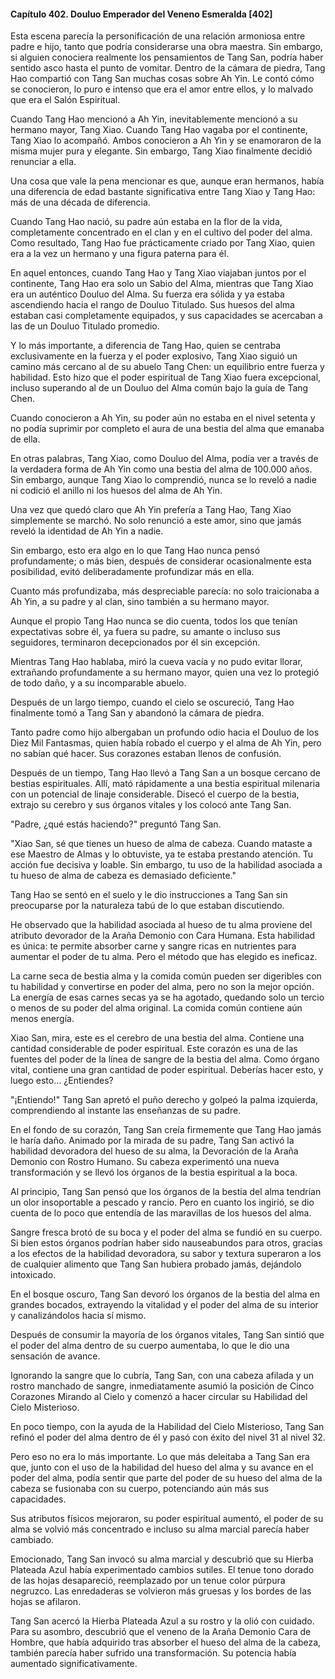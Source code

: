 
#### Capítulo 402. Douluo Emperador del Veneno Esmeralda [402]


Esta escena parecía la personificación de una relación armoniosa entre padre e hijo, tanto que podría considerarse una obra maestra. Sin embargo, si alguien conociera realmente los pensamientos de Tang San, podría haber sentido asco hasta el punto de vomitar. Dentro de la cámara de piedra, Tang Hao compartió con Tang San muchas cosas sobre Ah Yin. Le contó cómo se conocieron, lo puro e intenso que era el amor entre ellos, y lo malvado que era el Salón Espiritual.

Cuando Tang Hao mencionó a Ah Yin, inevitablemente mencionó a su hermano mayor, Tang Xiao. Cuando Tang Hao vagaba por el continente, Tang Xiao lo acompañó. Ambos conocieron a Ah Yin y se enamoraron de la misma mujer pura y elegante. Sin embargo, Tang Xiao finalmente decidió renunciar a ella.

Una cosa que vale la pena mencionar es que, aunque eran hermanos, había una diferencia de edad bastante significativa entre Tang Xiao y Tang Hao: más de una década de diferencia.

Cuando Tang Hao nació, su padre aún estaba en la flor de la vida, completamente concentrado en el clan y en el cultivo del poder del alma. Como resultado, Tang Hao fue prácticamente criado por Tang Xiao, quien era a la vez un hermano y una figura paterna para él.

En aquel entonces, cuando Tang Hao y Tang Xiao viajaban juntos por el continente, Tang Hao era solo un Sabio del Alma, mientras que Tang Xiao era un auténtico Douluo del Alma. Su fuerza era sólida y ya estaba ascendiendo hacia el rango de Douluo Titulado. Sus huesos del alma estaban casi completamente equipados, y sus capacidades se acercaban a las de un Douluo Titulado promedio.

Y lo más importante, a diferencia de Tang Hao, quien se centraba exclusivamente en la fuerza y el poder explosivo, Tang Xiao siguió un camino más cercano al de su abuelo Tang Chen: un equilibrio entre fuerza y habilidad. Esto hizo que el poder espiritual de Tang Xiao fuera excepcional, incluso superando al de un Douluo del Alma común bajo la guía de Tang Chen.

Cuando conocieron a Ah Yin, su poder aún no estaba en el nivel setenta y no podía suprimir por completo el aura de una bestia del alma que emanaba de ella.

En otras palabras, Tang Xiao, como Douluo del Alma, podía ver a través de la verdadera forma de Ah Yin como una bestia del alma de 100.000 años. Sin embargo, aunque Tang Xiao lo comprendió, nunca se lo reveló a nadie ni codició el anillo ni los huesos del alma de Ah Yin.

Una vez que quedó claro que Ah Yin prefería a Tang Hao, Tang Xiao simplemente se marchó. No solo renunció a este amor, sino que jamás reveló la identidad de Ah Yin a nadie.

Sin embargo, esto era algo en lo que Tang Hao nunca pensó profundamente; o más bien, después de considerar ocasionalmente esta posibilidad, evitó deliberadamente profundizar más en ella.

Cuanto más profundizaba, más despreciable parecía: no solo traicionaba a Ah Yin, a su padre y al clan, sino también a su hermano mayor.

Aunque el propio Tang Hao nunca se dio cuenta, todos los que tenían expectativas sobre él, ya fuera su padre, su amante o incluso sus seguidores, terminaron decepcionados por él sin excepción.

Mientras Tang Hao hablaba, miró la cueva vacía y no pudo evitar llorar, extrañando profundamente a su hermano mayor, quien una vez lo protegió de todo daño, y a su incomparable abuelo.

Después de un largo tiempo, cuando el cielo se oscureció, Tang Hao finalmente tomó a Tang San y abandonó la cámara de piedra.

Tanto padre como hijo albergaban un profundo odio hacia el Douluo de los Diez Mil Fantasmas, quien había robado el cuerpo y el alma de Ah Yin, pero no sabían qué hacer. Sus corazones estaban llenos de confusión.

Después de un tiempo, Tang Hao llevó a Tang San a un bosque cercano de bestias espirituales. Allí, mató rápidamente a una bestia espiritual milenaria con un potencial de linaje considerable. Disecó el cuerpo de la bestia, extrajo su cerebro y sus órganos vitales y los colocó ante Tang San.

"Padre, ¿qué estás haciendo?" preguntó Tang San.

"Xiao San, sé que tienes un hueso de alma de cabeza. Cuando mataste a ese Maestro de Almas y lo obtuviste, ya te estaba prestando atención. Tu acción fue decisiva y loable. Sin embargo, tu uso de la habilidad asociada a tu hueso de alma de cabeza es demasiado deficiente."

Tang Hao se sentó en el suelo y le dio instrucciones a Tang San sin preocuparse por la naturaleza tabú de lo que estaban discutiendo.

He observado que la habilidad asociada al hueso de tu alma proviene del atributo devorador de la Araña Demonio con Cara Humana. Esta habilidad es única: te permite absorber carne y sangre ricas en nutrientes para aumentar el poder de tu alma. Pero el método que has elegido es ineficaz.

La carne seca de bestia alma y la comida común pueden ser digeribles con tu habilidad y convertirse en poder del alma, pero no son la mejor opción. La energía de esas carnes secas ya se ha agotado, quedando solo un tercio o menos de su poder del alma original. La comida común contiene aún menos energía.

Xiao San, mira, este es el cerebro de una bestia del alma. Contiene una cantidad considerable de poder espiritual. Este corazón es una de las fuentes del poder de la línea de sangre de la bestia del alma. Como órgano vital, contiene una gran cantidad de poder espiritual. Deberías hacer esto, y luego esto... ¿Entiendes?

"¡Entiendo!" Tang San apretó el puño derecho y golpeó la palma izquierda, comprendiendo al instante las enseñanzas de su padre.

En el fondo de su corazón, Tang San creía firmemente que Tang Hao jamás le haría daño. Animado por la mirada de su padre, Tang San activó la habilidad devoradora del hueso de su alma, la Devoración de la Araña Demonio con Rostro Humano. Su cabeza experimentó una nueva transformación y se llevó los órganos de la bestia espiritual a la boca.

Al principio, Tang San pensó que los órganos de la bestia del alma tendrían un olor insoportable a pescado y rancio. Pero en cuanto los ingirió, se dio cuenta de lo poco que entendía de las maravillas de los huesos del alma.

Sangre fresca brotó de su boca y el poder del alma se fundió en su cuerpo. Si bien estos órganos podrían haber sido nauseabundos para otros, gracias a los efectos de la habilidad devoradora, su sabor y textura superaron a los de cualquier alimento que Tang San hubiera probado jamás, dejándolo intoxicado.

En el bosque oscuro, Tang San devoró los órganos de la bestia del alma en grandes bocados, extrayendo la vitalidad y el poder del alma de su interior y canalizándolos hacia sí mismo.

Después de consumir la mayoría de los órganos vitales, Tang San sintió que el poder del alma dentro de su cuerpo aumentaba, lo que le dio una sensación de avance.

Ignorando la sangre que lo cubría, Tang San, con una cabeza afilada y un rostro manchado de sangre, inmediatamente asumió la posición de Cinco Corazones Mirando al Cielo y comenzó a hacer circular su Habilidad del Cielo Misterioso.

En poco tiempo, con la ayuda de la Habilidad del Cielo Misterioso, Tang San refinó el poder del alma dentro de él y pasó con éxito del nivel 31 al nivel 32.

Pero eso no era lo más importante. Lo que más deleitaba a Tang San era que, junto con el uso de la habilidad del hueso del alma y su avance en el poder del alma, podía sentir que parte del poder de su hueso del alma de la cabeza se fusionaba con su cuerpo, potenciando aún más sus capacidades.

Sus atributos físicos mejoraron, su poder espiritual aumentó, el poder de su alma se volvió más concentrado e incluso su alma marcial parecía haber cambiado.

Emocionado, Tang San invocó su alma marcial y descubrió que su Hierba Plateada Azul había experimentado cambios sutiles. El tenue tono dorado de las hojas desapareció, reemplazado por un tenue color púrpura negruzco. Las enredaderas se volvieron más gruesas y los bordes de las hojas se afilaron.

Tang San acercó la Hierba Plateada Azul a su rostro y la olió con cuidado. Para su asombro, descubrió que el veneno de la Araña Demonio Cara de Hombre, que había adquirido tras absorber el hueso del alma de la cabeza, también parecía haber sufrido una transformación. Su potencia había aumentado significativamente.